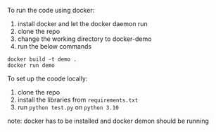 To run the code using docker:

1. install docker and let the docker daemon run
2. clone the repo
3. change the working directory to docker-demo
4. run the below commands


```
docker build -t demo . 
docker run demo
```

To set up the coode locally:
1. clone the repo
2. install the libraries from `requirements.txt`
3. run `python test.py` on `python 3.10`

note: docker has to be installed and docker demon should be running
